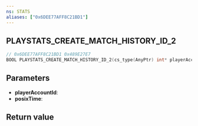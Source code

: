 ```yaml
---
ns: STATS
aliases: ["0x6DEE77AFF8C21BD1"]
---
```

## PLAYSTATS_CREATE_MATCH_HISTORY_ID_2

```c
// 0x6DEE77AFF8C21BD1 0x489E27E7
BOOL PLAYSTATS_CREATE_MATCH_HISTORY_ID_2(cs_type(AnyPtr) int* playerAccountId, cs_type(AnyPtr) int* posixTime);
```


## Parameters
* **playerAccountId**: 
* **posixTime**: 

## Return value
